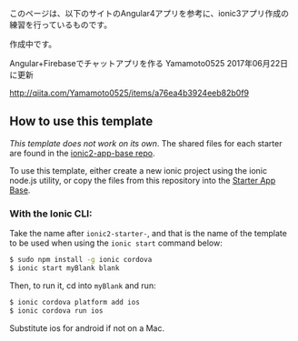 このページは、以下のサイトのAngular4アプリを参考に、ionic3アプリ作成の練習を行っているものです。

作成中です。

Angular+Firebaseでチャットアプリを作る
Yamamoto0525
2017年06月22日に更新


http://qiita.com/Yamamoto0525/items/a76ea4b3924eeb82b0f9




## How to use this template

*This template does not work on its own*. The shared files for each starter are found in the [ionic2-app-base repo](https://github.com/ionic-team/ionic2-app-base).

To use this template, either create a new ionic project using the ionic node.js utility, or copy the files from this repository into the [Starter App Base](https://github.com/ionic-team/ionic2-app-base).

### With the Ionic CLI:

Take the name after `ionic2-starter-`, and that is the name of the template to be used when using the `ionic start` command below:

```bash
$ sudo npm install -g ionic cordova
$ ionic start myBlank blank
```

Then, to run it, cd into `myBlank` and run:

```bash
$ ionic cordova platform add ios
$ ionic cordova run ios
```

Substitute ios for android if not on a Mac.

